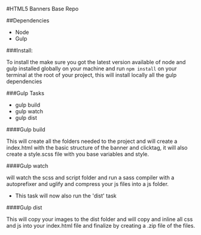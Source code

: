 #HTML5 Banners Base Repo

##Dependencies

- Node
- Gulp

###Install:

To install the make sure you got the latest version available of node and gulp installed globally on your machine and run ```npm install``` on your terminal at the root of your project, this will install locally all the gulp dependencies

###Gulp Tasks

- gulp build
- gulp watch
- gulp dist

####Gulp build

This will create all the folders needed to the project and will create a index.html with the basic structure of the banner and clicktag, it will also create a style.scss file with you base variables and style.

####Gulp watch

will watch the scss and script folder and run a sass compiler with a autoprefixer and uglify and compress your js files into a js folder.

* This task will now also run the 'dist' task

####Gulp dist

This will copy your images to the dist folder and will copy and inline all css and js into your index.html file and finalize by creating a .zip file of the files.
